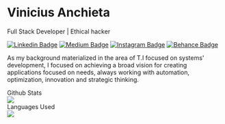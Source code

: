 # Vinicius Anchieta

Full Stack Developer | Ethical hacker

[![Linkedin Badge](https://img.shields.io/badge/-LinkedIn-5658dd?style=flat-square&logo=Linkedin&logoColor=white&link=https://www.linkedin.com/in/viniciusanchieta/)](https://www.linkedin.com/in/viniciusanchieta/) 
[![Medium Badge](https://img.shields.io/badge/-Medium-5658dd?style=flat-square&logo=Medium&logoColor=white&&link=https://medium.com/@viniciusanchieta)](https://medium.com/@viniciusanchieta)
[![Instagram Badge](https://img.shields.io/badge/-Instagram-5658dd?style=flat-square&logo=Instagram&logoColor=white&link=https://www.instagram.com/viniciusanchieta.dev/)](https://www.instagram.com/viniciusanchieta.dev/)
[![Behance Badge](https://img.shields.io/badge/-Behance-5658dd?style=flat-square&logo=Behance&logoColor=white&link=https://www.behance.net/viniciusanchieta/)](https://www.behance.net/viniciusanchieta/)

As my background materialized in the area of T.I focused on systems' development, I focused on achieving a broad vision for creating applications focused on needs, always working with automation, optimization, innovation and strategic thinking.

<div>
  <summary>Github Stats</summary>
    <img src="https://github-readme-stats.vercel.app/api?username=viniciusanchieta&hide_border=true&theme=dark&show_icons=true&icon_color=5658dd">
</div>
<div>
  <summary>Languages Used</summary>
    <img src="https://github-readme-stats.vercel.app/api/top-langs?username=viniciusanchieta&hide_border=true&theme=dark&show_icons=true&icon_color=5658dd">
</div>
<br/>
